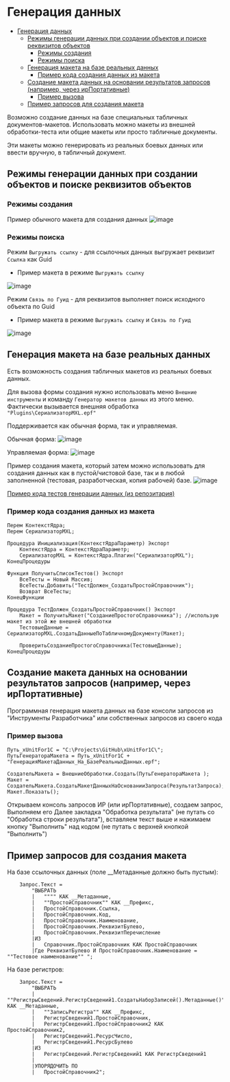 # Генерация данных 

<!-- TOC -->

- [Генерация данных](#генерация-данных)
    - [Режимы генерации данных при создании объектов и поиске реквизитов объектов](#режимы-генерации-данных-при-создании-объектов-и-поиске-реквизитов-объектов)
        - [Режимы создания](#режимы-создания)
        - [Режимы поиска](#режимы-поиска)
    - [Генерация макета на базе реальных данных](#генерация-макета-на-базе-реальных-данных)
        - [Пример кода создания данных из макета](#пример-кода-создания-данных-из-макета)
    - [Создание макета данных на основании результатов запросов (например, через ирПортативные)](#создание-макета-данных-на-основании-результатов-запросов-например-через-ирпортативные)
        - [Пример вызова](#пример-вызова)
    - [Пример запросов  для создания макета](#пример-запросов--для-создания-макета)

<!-- /TOC -->

Возможно создание данных на базе специальных табличных документов-макетов.
Использовать можно макеты из внешней обработки-теста или общие макеты или просто табличные документы.

Эти макеты можно генерировать из реальных боевых данных или ввести вручную, в табличный документ.

## Режимы генерации данных при создании объектов и поиске реквизитов объектов

### Режимы создания

Пример обычного макета для создания данных
![image](https://cloud.githubusercontent.com/assets/2920817/5992720/5f5aab0a-aa46-11e4-84df-a0e4dac8d96f.png)

### Режимы поиска

Режим `Выгружать ссылку` - для ссылочных данных выгружает реквизит `Ссылка` как Guid

* Пример макета в режиме `Выгружать ссылку`

![image](https://cloud.githubusercontent.com/assets/2920817/5992725/792740e8-aa46-11e4-9e6c-ca7955c01963.png)

Режим `Связь по Гуид` - для реквизитов выполняет поиск исходного объекта по Guid

* Пример макета в режиме `Выгружать ссылку` и `Связь по Гуид`

![image](https://cloud.githubusercontent.com/assets/2920817/5992741/e7d95684-aa46-11e4-8978-c5b038505a69.png)

## Генерация макета на базе реальных данных

Есть возможность создания табличных макетов из реальных боевых данных.

Для вызова формы создания нужно использовать меню `Внешние инструменты` и команду `Генератор макетов данных` из этого меню. Фактически вызывается внешняя обработка `"Plugins\СериализаторMXL.epf"`

Поддерживается как обычная форма, так и управляемая.

Обычная форма:
![image](https://cloud.githubusercontent.com/assets/2920817/5992794/16b51108-aa49-11e4-9892-9096e5403987.png)

Управляемая форма:
![image](https://cloud.githubusercontent.com/assets/2920817/5992802/8ef7fb6c-aa49-11e4-962b-2bafa1f4ac59.png)

Пример создания макета, который затем можно использовать для создания данных как в пустой/чистовой базе, так и в любой заполненной (тестовая, разработческая, копия рабочей) базе.
![image](https://cloud.githubusercontent.com/assets/2920817/6060933/f50248a6-ad53-11e4-9c90-97e53a1717a2.png)

[Пример кода тестов генерации данных (из репозитария)](/tests/xunit/Plugins/Тесты_СериализаторMXL/Тесты_СериализаторMXL/Ext/ObjectModule.bsl)

### Пример кода создания данных из макета

```bsl
Перем КонтекстЯдра;
Перем СериализаторMXL;

Процедура Инициализация(КонтекстЯдраПараметр) Экспорт
	КонтекстЯдра = КонтекстЯдраПараметр;
	СериализаторMXL = КонтекстЯдра.Плагин("СериализаторMXL");
КонецПроцедуры

Функция ПолучитьСписокТестов() Экспорт
	ВсеТесты = Новый Массив;
	ВсеТесты.Добавить("ТестДолжен_СоздатьПростойСправочник");
	Возврат ВсеТесты;
КонецФункции

Процедура ТестДолжен_СоздатьПростойСправочник() Экспорт
	Макет = ПолучитьМакет("СозданиеПростогоСправочника"); //использую макет из этой же внешней обработки
	ТестовыеДанные = СериализаторMXL.СоздатьДанныеПоТабличномуДокументу(Макет);
	
	ПроверитьСозданиеПростогоСправочника(ТестовыеДанные);
КонецПроцедуры
```

## Создание макета данных на основании результатов запросов (например, через ирПортативные)

Программная генерация макета данных на базе консоли запросов из "Инструменты Разработчика" или собственных запросов из своего кода

### Пример вызова

```bsl
Путь_xUnitFor1C = "C:\Projects\GitHub\xUnitFor1C\";
ПутьГенератораМакета = Путь_xUnitFor1C + "ГенерацияМакетаДанных_На_БазеРеальныхДанных.epf";

СоздательМакета = ВнешниеОбработки.Создать(ПутьГенератораМакета );
Макет = СоздательМакета.СоздатьМакетДанныхНаОснованииЗапроса(РезультатЗапроса);
Макет.Показать();
```

Открываем консоль запросов ИР (или ирПортативные), создаем запрос, Выполняем его
Далее закладка "Обработка результата" (не путать со "Обработка строки результата"), вставляем текст выше и нажимаем кнопку "Выполнить" над кодом (не путать с верхней кнопкой "Выполнить")

## Пример запросов  для создания макета

На базе ссылочных данных (поле __Метаданные должно быть пустым):

```bsl
	Запрос.Текст = 
		"ВЫБРАТЬ
		|	"""" КАК __Метаданные,
		|	""ПростойСправочник"" КАК __Префикс,
		|	ПростойСправочник.Ссылка,
		|	ПростойСправочник.Код,
		|	ПростойСправочник.Наименование,
		|	ПростойСправочник.РеквизитБулево,
		|	ПростойСправочник.РеквизитПеречисление
		|ИЗ
		|	Справочник.ПростойСправочник КАК ПростойСправочник
		|Где РеквизитБулево И ПростойСправочник.Наименование = ""Тестовое наименование"" ";
```

На базе регистров:

```bsl
	Запрос.Текст = 
		"ВЫБРАТЬ
		|	""РегистрыСведений.РегистрСведений1.СоздатьНаборЗаписей().Метаданные()"" КАК __Метаданные,
		|	""ЗаписьРегистра"" КАК __Префикс,
		|	РегистрСведений1.ПростойСправочник,
		|	РегистрСведений1.ПростойСправочник2 КАК ПростойСправочник2,
		|	РегистрСведений1.РесурсЧисло,
		|	РегистрСведений1.РесурсБулево
		|ИЗ
		|	РегистрСведений.РегистрСведений1 КАК РегистрСведений1
		|
		|УПОРЯДОЧИТЬ ПО
		|	ПростойСправочник2";
```